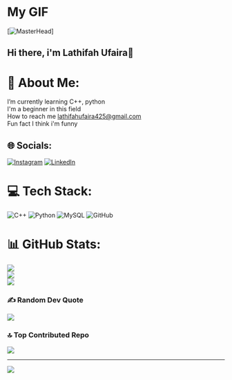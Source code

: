 
# My GIF
[![MasterHead](https://github.com/LathifahUfaira/LathifahUfaira/https://tenor.com/bfib3.gif)]

## Hi there, i'm Lathifah Ufaira👋

# 💫 About Me:
I’m currently learning C++, python<br>I'm a beginner in this field<br>How to reach me lathifahufaira425@gmail.com<br>Fun fact I think i'm funny


## 🌐 Socials:
[![Instagram](https://img.shields.io/badge/Instagram-%23E4405F.svg?logo=Instagram&logoColor=white)](https://instagram.com/lthifairaaa) [![LinkedIn](https://img.shields.io/badge/LinkedIn-%230077B5.svg?logo=linkedin&logoColor=white)](https://linkedin.com/in/LathifahUfaira) 

# 💻 Tech Stack:
![C++](https://img.shields.io/badge/c++-%2300599C.svg?style=plastic&logo=c%2B%2B&logoColor=white) ![Python](https://img.shields.io/badge/python-3670A0?style=plastic&logo=python&logoColor=ffdd54) ![MySQL](https://img.shields.io/badge/mysql-4479A1.svg?style=plastic&logo=mysql&logoColor=white) ![GitHub](https://img.shields.io/badge/github-%23121011.svg?style=plastic&logo=github&logoColor=white)
# 📊 GitHub Stats:
![](https://github-readme-stats.vercel.app/api?username=lathifahufaira&theme=merko&hide_border=false&include_all_commits=false&count_private=false)<br/>
![](https://github-readme-streak-stats.herokuapp.com/?user=lathifahufaira&theme=merko&hide_border=false)<br/>
![](https://github-readme-stats.vercel.app/api/top-langs/?username=lathifahufaira&theme=merko&hide_border=false&include_all_commits=false&count_private=false&layout=compact)

### ✍️ Random Dev Quote
![](https://quotes-github-readme.vercel.app/api?type=horizontal&theme=radical)

### 🔝 Top Contributed Repo
![](https://github-contributor-stats.vercel.app/api?username=lathifahufaira&limit=5&theme=dark&combine_all_yearly_contributions=true)

---
[![](https://visitcount.itsvg.in/api?id=lathifahufaira&icon=0&color=8)](https://visitcount.itsvg.in)

<!-- Proudly created with GPRM ( https://gprm.itsvg.in ) --><!--
**LathifahUfaira/LathifahUfaira** is a ✨ _special_ ✨ repository because its `README.md` (this file) appears on your GitHub profile.

Here are some ideas to get you started:

- 🔭 I’m currently working on ...
- 🌱 I’m currently learning ...
- 👯 I’m looking to collaborate on ...
- 🤔 I’m looking for help with ...
- 💬 Ask me about ...
- 📫 How to reach me: ...
- 😄 Pronouns: ...
- ⚡ Fun fact: ...
-->
